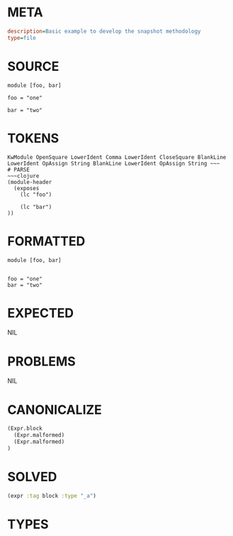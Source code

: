 # META
~~~ini
description=Basic example to develop the snapshot methodology
type=file
~~~
# SOURCE
~~~roc
module [foo, bar]

foo = "one"

bar = "two"
~~~
# TOKENS
~~~text
KwModule OpenSquare LowerIdent Comma LowerIdent CloseSquare BlankLine LowerIdent OpAssign String BlankLine LowerIdent OpAssign String ~~~
# PARSE
~~~clojure
(module-header
  (exposes
    (lc "foo")

    (lc "bar")
))
~~~
# FORMATTED
~~~roc
module [foo, bar]


foo = "one"
bar = "two"
~~~
# EXPECTED
NIL
# PROBLEMS
NIL
# CANONICALIZE
~~~clojure
(Expr.block
  (Expr.malformed)
  (Expr.malformed)
)
~~~
# SOLVED
~~~clojure
(expr :tag block :type "_a")
~~~
# TYPES
~~~roc
~~~
